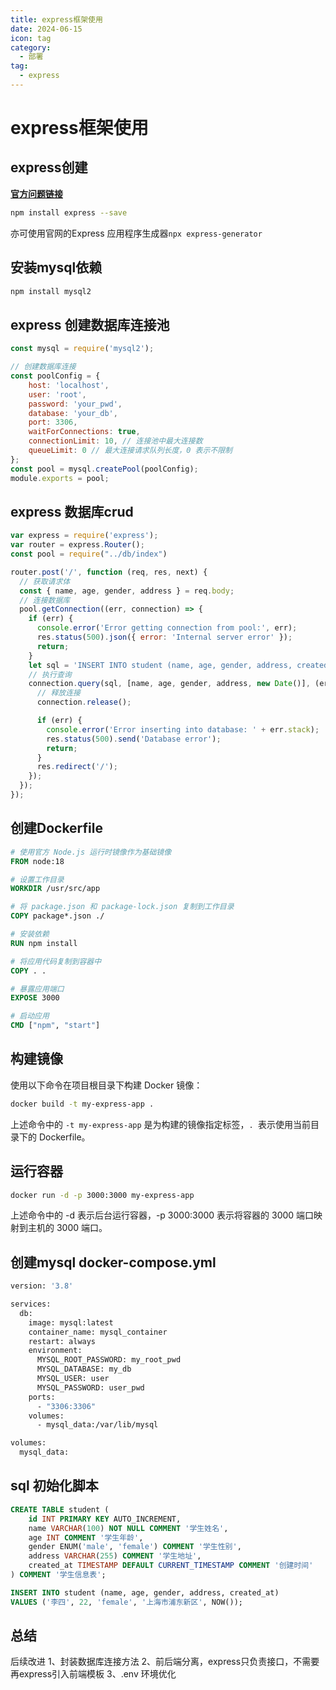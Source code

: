 ```yaml
---
title: express框架使用
date: 2024-06-15
icon: tag
category:
  - 部署
tag:
  - express
---
```


# express框架使用

## express创建
[**官方问题链接**][1]
```bash
npm install express --save
```
亦可使用官网的Express 应用程序生成器`npx express-generator`

## 安装mysql依赖
```bash
npm install mysql2
```


## express 创建数据库连接池
``` js
const mysql = require('mysql2');

// 创建数据库连接
const poolConfig = {
    host: 'localhost',
    user: 'root',
    password: 'your_pwd',
    database: 'your_db',
    port: 3306,
    waitForConnections: true,
    connectionLimit: 10, // 连接池中最大连接数
    queueLimit: 0 // 最大连接请求队列长度，0 表示不限制
};
const pool = mysql.createPool(poolConfig);
module.exports = pool;
```

## express 数据库crud
```js
var express = require('express');
var router = express.Router();
const pool = require("../db/index")

router.post('/', function (req, res, next) {
  // 获取请求体
  const { name, age, gender, address } = req.body;
  // 连接数据库
  pool.getConnection((err, connection) => {
    if (err) {
      console.error('Error getting connection from pool:', err);
      res.status(500).json({ error: 'Internal server error' });
      return;
    }
    let sql = 'INSERT INTO student (name, age, gender, address, created_at) VALUES (?, ?, ?, ?, ?)';
    // 执行查询
    connection.query(sql, [name, age, gender, address, new Date()], (error, results) => {
      // 释放连接
      connection.release();

      if (err) {
        console.error('Error inserting into database: ' + err.stack);
        res.status(500).send('Database error');
        return;
      }
      res.redirect('/');
    });
  });
});
```

## 创建Dockerfile
```Dockerfile
# 使用官方 Node.js 运行时镜像作为基础镜像
FROM node:18

# 设置工作目录
WORKDIR /usr/src/app

# 将 package.json 和 package-lock.json 复制到工作目录
COPY package*.json ./

# 安装依赖
RUN npm install

# 将应用代码复制到容器中
COPY . .

# 暴露应用端口
EXPOSE 3000

# 启动应用
CMD ["npm", "start"]

```

## 构建镜像
使用以下命令在项目根目录下构建 Docker 镜像：
```bash
docker build -t my-express-app .
```
上述命令中的 `-t my-express-app` 是为构建的镜像指定标签，`. `表示使用当前目录下的 Dockerfile。

## 运行容器
``` bash
docker run -d -p 3000:3000 my-express-app
```
上述命令中的 -d 表示后台运行容器，-p 3000:3000 表示将容器的 3000 端口映射到主机的 3000 端口。


## 创建mysql docker-compose.yml
```bash
version: '3.8'

services:
  db:
    image: mysql:latest
    container_name: mysql_container
    restart: always
    environment:
      MYSQL_ROOT_PASSWORD: my_root_pwd
      MYSQL_DATABASE: my_db
      MYSQL_USER: user
      MYSQL_PASSWORD: user_pwd
    ports:
      - "3306:3306"
    volumes:
      - mysql_data:/var/lib/mysql

volumes:
  mysql_data:
```

## sql 初始化脚本
```sql
CREATE TABLE student (
    id INT PRIMARY KEY AUTO_INCREMENT,
    name VARCHAR(100) NOT NULL COMMENT '学生姓名',
    age INT COMMENT '学生年龄',
    gender ENUM('male', 'female') COMMENT '学生性别',
    address VARCHAR(255) COMMENT '学生地址',
    created_at TIMESTAMP DEFAULT CURRENT_TIMESTAMP COMMENT '创建时间'
) COMMENT '学生信息表';

INSERT INTO student (name, age, gender, address, created_at)
VALUES ('李四', 22, 'female', '上海市浦东新区', NOW());
```




## 总结
后续改进
1、封装数据库连接方法
2、前后端分离，express只负责接口，不需要再express引入前端模板
3、.env 环境优化

[1]:https://www.expressjs.com.cn/starter/installing.html




